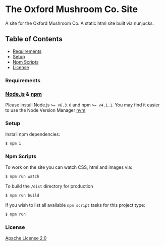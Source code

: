 # The Oxford Mushroom Co. Site
A site for the Oxford Mushroom Co. A static html site built via nunjucks.

## Table of Contents
- [Requirements](#requirements)
- [Setup](#setup)
- [Npm Scripts](#npm-scripts)
- [License](#license)

### Requirements

### [Node.js](http://nodejs.org/) & [npm](https://nodejs.org/download/)
Please install Node.js `>= v6.3.0` and npm `>= v4.1.1`.
You may find it easier to use the Node Version Manager [nvm](https://github.com/creationix/nvm)


### Setup
Install npm dependencies:
```bash
$ npm i
```

### Npm Scripts

To work on the site you can watch CSS, html and images via:
```bash
$ npm run watch
```

To build the `/dist` directory for production
```bash
$ npm run build
```

If you wish to list all available `npm script` tasks for this project type:
```bash
$ npm run
```

### License
[Apache License 2.0](LICENSE)
